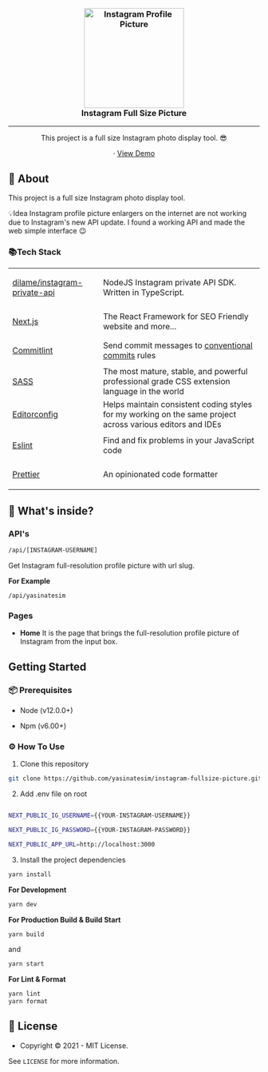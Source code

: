 

<h3 align="center">
  <br>
   <a  href="https://github.com/yasinatesim/instagram-fullsize-picture"><img  src="https://yasinates.com/instagram-fullsize-picture.png"  alt="Instagram Profile Picture"  width="200"></a>
  <br>
Instagram Full Size Picture
  <br>
</h3>
<hr>

<p  align="center">This project is a full size Instagram photo display tool. 😎</p>




  <p align="center">
· <a  href="https://instagram-fullsize-picture.yasinatesim.vercel.app/">View Demo</a>
  </p>
</p>






## 📖 About



This project is a full size Instagram photo display tool.

💡Idea
Instagram profile picture enlargers on the internet are not working due to Instagram's new API update. I found a working API and made the web simple interface 😉


### 📚Tech Stack

<table>



<tr>



<td>



<a  href="https://github.com/dilame/instagram-private-api">dilame/instagram-private-api</a>



</td>



<td>NodeJS Instagram private API SDK. Written in TypeScript.</td>



</tr>

<tr>



<td>



<a  href="https://nextjs.org/">Next.js</a>



</td>



<td>The React Framework for SEO Friendly website and more...</td>



</tr>



<tr>



<td>



<a  href="https://github.com/conventional-changelog/commitlint">Commitlint</a>



</td>



<td>Send commit messages to <a  href="https://www.conventionalcommits.org/en/v1.0.0/">conventional commits</a> rules</td>



</tr>



<tr>



<tr>



<td>



<a  href="https://sass-lang.com/">SASS</a>



</td>



<td>The most mature, stable, and powerful professional grade CSS extension language in the world</td>



</tr>



<tr>



<td>



<a  href="https://editorconfig.org/">Editorconfig</a>



</td>



<td>Helps maintain consistent coding styles for my working on the same project across various editors and IDEs</td>



</tr>



<tr>



<td>



<a  href="https://eslint.org/">Eslint</a>



</td>



<td>Find and fix problems in your JavaScript code</td>



</tr>



<tr>



<td>



<a  href="https://prettier.io/">Prettier</a>



</td>



<td>An opinionated code formatter</td>



</tr>

</table>




## 🧐 What's inside?



### API's
```bash
/api/[INSTAGRAM-USERNAME]
```


Get Instagram full-resolution profile picture with url slug.



**For Example**

```
/api/yasinatesim
```



### Pages


- **Home**
It is the page that brings the full-resolution profile picture of Instagram from the input box.




## Getting Started



### 📦 Prerequisites



- Node (v12.0.0+)



- Npm (v6.00+)



### ⚙️ How To Use




1. Clone this repository



```bash
git clone https://github.com/yasinatesim/instagram-fullsize-picture.git
```



2. Add .env file on root

```bash

NEXT_PUBLIC_IG_USERNAME={{YOUR-INSTAGRAM-USERNAME}}

NEXT_PUBLIC_IG_PASSWORD={{YOUR-INSTAGRAM-PASSWORD}}

NEXT_PUBLIC_APP_URL=http://localhost:3000
```


3. Install the project dependencies


```bash
yarn install
```



**For Development**



```bash
yarn dev
```





**For Production Build & Build Start**



```bash
yarn build
```


and





```bash
yarn start
```




**For Lint & Format**



```bash
yarn lint
yarn format
```





## 🔑 License

* Copyright © 2021 - MIT License.

See `LICENSE` for more information.

